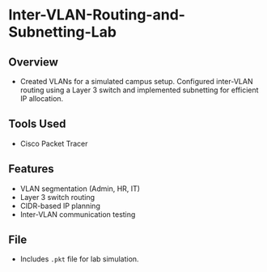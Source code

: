 # Inter-VLAN-Routing-and-Subnetting-Lab

## Overview
  - Created VLANs for a simulated campus setup. Configured inter-VLAN routing using a Layer 3 switch and implemented subnetting for efficient IP allocation.

## Tools Used
  - Cisco Packet Tracer

## Features
  - VLAN segmentation (Admin, HR, IT)
  - Layer 3 switch routing
  - CIDR-based IP planning
  - Inter-VLAN communication testing

## File
  - Includes `.pkt` file for lab simulation.
